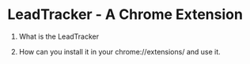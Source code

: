 # LeadTracker - A Chrome Extension

1) What is the LeadTracker



2) How can you install it in your chrome://extensions/ and use it.
 
